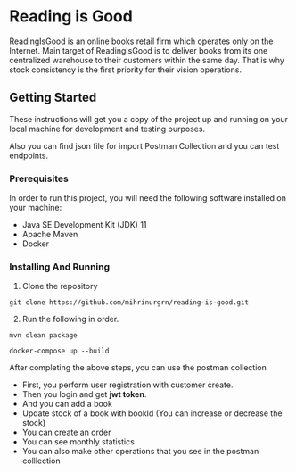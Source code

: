 # Reading is Good

ReadingIsGood is an online books retail firm which operates only on the Internet. Main
target of ReadingIsGood is to deliver books from its one centralized warehouse to their
customers within the same day. That is why stock consistency is the first priority for their
vision operations.

## Getting Started

These instructions will get you a copy of the project up and running on your local machine for development and testing purposes.

Also you can find json file for import Postman Collection and you can test endpoints.

### Prerequisites

In order to run this project, you will need the following software installed on your machine:

- Java SE Development Kit (JDK) 11
- Apache Maven
- Docker

### Installing And Running

1. Clone the repository 

```shell
git clone https://github.com/mihrinurgrn/reading-is-good.git
```

2. Run the following in order.

```shell
mvn clean package
```

```shell
docker-compose up --build
```
After completing the above steps, you can use the postman collection 

- First, you perform user registration with customer create.
- Then you login and get **jwt token**.
- And you can add a book
- Update stock of a book with bookId (You can increase or decrease the stock)
- You can create an order
- You can see monthly statistics
- You can also make other operations that you see in the postman colllection
